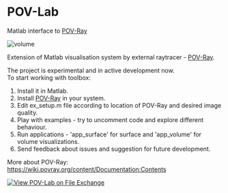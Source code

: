 # POV-Lab
 Matlab interface to [POV-Ray](http://www.povray.org/)

![volume](https://user-images.githubusercontent.com/6688301/213535894-b3e5afd9-83bf-4597-ab41-227250b2c0ea.png)

Extension of Matlab visualisation system by external raytracer - [POV-Ray](http://www.povray.org/).

The project is experimental and in active development now.\
To start working with toolbox:

1. Install it in Matlab.
2. Install [POV-Ray](http://www.povray.org/) in your system.
3. Edit ex_setup.m file according to location of POV-Ray and desired image quality.
4. Play with examples - try to uncomment code and explore different behaviour.
5. Run applications - 'app_surface' for surface and 'app_volume' for volume visualizations.
6. Send feedback about issues and suggestion for future development.

More about POV-Ray:
https://wiki.povray.org/content/Documentation:Contents

[![View POV-Lab on File Exchange](https://www.mathworks.com/matlabcentral/images/matlab-file-exchange.svg)](https://www.mathworks.com/matlabcentral/fileexchange/123520-pov-lab)
